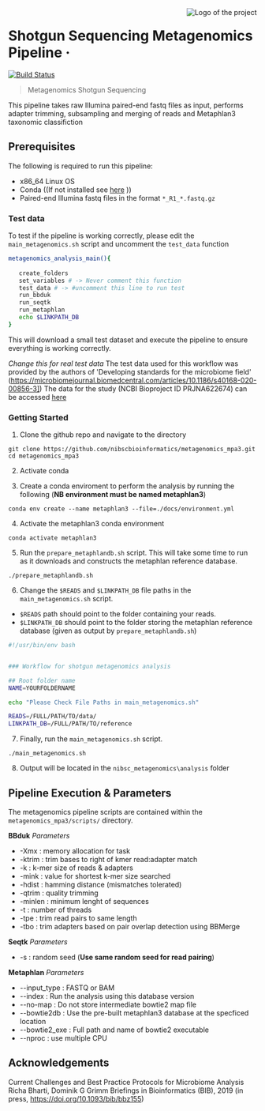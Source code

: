 <img src="https://static.wixstatic.com/media/e40e76_52d2db31e5264d31aaea0319cb583acf~mv2.png/v1/fill/w_380,h_358,al_c,q_85,usm_0.66_1.00_0.01/NIBSC%20square.webp" alt="Logo of the project" align="right">

# Shotgun Sequencing Metagenomics Pipeline &middot; 
[![Build Status](https://img.shields.io/travis/npm/npm/latest.svg?style=flat-square)](https://travis-ci.org/npm/npm) 
> Metagenomics Shotgun Sequencing 

This pipeline takes raw Illumina paired-end fastq files as input, performs adapter trimming, subsampling and merging of reads and Metaphlan3 taxonomic classifiction


## Prerequisites

The following is required to run this pipeline:
- x86_64 Linux OS
- Conda ((If not installed see [here](https://conda.io/projects/conda/en/latest/user-guide/install/index.html) ))
- Paired-end Illumina fastq files in the format `*_R1_*.fastq.gz`


### Test data

To test if the pipeline is working correctly, please edit the `main_metagenomics.sh` script and uncomment the `test_data` function 

```bash
metagenomics_analysis_main(){
   
   create_folders 
   set_variables # -> Never comment this function
   test_data # -> #uncomment this line to run test
   run_bbduk 
   run_seqtk
   run_metaphlan
   echo $LINKPATH_DB
}

```
This will download a small test dataset and execute the pipeline to ensure everything is working correctly.

*Change this for real test data*
The test data used for this workflow was provided by the authors of 'Developing standards for the microbiome field' (https://microbiomejournal.biomedcentral.com/articles/10.1186/s40168-020-00856-3])
The data for the study (NCBI Bioproject ID PRJNA622674) can be accessed [here](https://www.ncbi.nlm.nih.gov/sra/10506348,10506347,10506346,10506345,10506339,10506328,10506322,10506321,10506320,10506319,10506318,10506317,10506316,10506315,10506314,10506313,10506312,10506311,10506310,10506309)


### Getting Started

1. Clone the github repo and navigate to the directory

```
git clone https://github.com/nibscbioinformatics/metagenomics_mpa3.git
cd metagenomics_mpa3
```

2. Activate conda 

3. Create a conda enviroment to perform the analysis by running the following (**NB environment must be named metaphlan3**)

```
conda env create --name metaphlan3 --file=./docs/environment.yml
```

4. Activate the metaphlan3 conda environment
```
conda activate metaphlan3
```

5. Run the `prepare_metaphlandb.sh` script. This will take some time to run as it downloads and constructs the metaphlan reference database.

```
./prepare_metaphlandb.sh
```

6. Change the `$READS` and `$LINKPATH_DB` file paths in the `main_metagenomics.sh` script.
- `$READS` path should point to the folder containing your reads.
- `$LINKPATH_DB` should point to the folder storing the metaphlan reference database (given as output by `prepare_metaphlandb.sh`)

```bash
#!/usr/bin/env bash


### Workflow for shotgun metagenomics analysis

## Root folder name
NAME=YOURFOLDERNAME

echo "Please Check File Paths in main_metagenomics.sh"

READS=/FULL/PATH/TO/data/
LINKPATH_DB=/FULL/PATH/TO/reference 
```

7. Finally, run the `main_metagenomics.sh` script.   
```
./main_metagenomics.sh
```

8. Output will be located in the `nibsc_metagenomics\analysis` folder 

## Pipeline Execution & Parameters

The metagenomics pipeline scripts are contained within the `metagenomics_mpa3/scripts/` directory. 

**BBduk** *Parameters*

- -Xmx : memory allocation for task
- -ktrim : trim bases to right of kmer read:adapter match
- -k : k-mer size of reads & adapters
- -mink : value for shortest k-mer size searched
- -hdist : hamming distance (mismatches tolerated)
- -qtrim : quality trimming 
- -minlen : minimum lenght of sequences
- -t : number of threads
- -tpe : trim read pairs to same length
- -tbo : trim adapters based on pair overlap detection using BBMerge

**Seqtk** *Parameters*

- -s : random seed (**Use same random seed for read pairing**)

**Metaphlan** *Parameters*

- --input_type : FASTQ or BAM 
- --index : Run the analysis using this database version
- --no-map : Do not store intermediate bowtie2 map file
- --bowtie2db : Use the pre-built metaphlan3 database at the specficed location
- --bowtie2_exe : Full path and name of bowtie2 executable
- --nproc : use multiple CPU

## Acknowledgements

Current Challenges and Best Practice Protocols for Microbiome Analysis
Richa Bharti, Dominik G Grimm
Briefings in Bioinformatics (BIB), 2019 (in press, https://doi.org/10.1093/bib/bbz155)